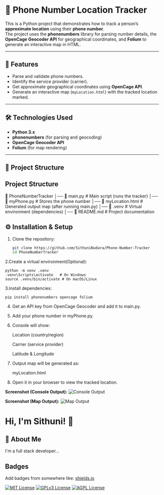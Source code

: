 # 📍 Phone Number Location Tracker

This is a Python project that demonstrates how to track a person’s **approximate location** using their **phone number**.  
The project uses the **phonenumbers** library for parsing number details, the **OpenCage Geocoder API** for geographical coordinates, and **Folium** to generate an interactive map in HTML.

---

## 🚀 Features
- Parse and validate phone numbers.
- Identify the service provider (carrier).
- Get approximate geographical coordinates using **OpenCage API**.
- Generate an interactive map (`myLocation.html`) with the tracked location marked.

---

## 🛠️ Technologies Used
- **Python 3.x**
- **phonenumbers** (for parsing and geocoding)
- **OpenCage Geocoder API**
- **Folium** (for map rendering)

---

## 📂 Project Structure


## Project Structure
📁 PhoneNumberTracker
│── 📄 main.py         # Main script (runs the tracker)
│── 📄 myPhone.py      # Stores the phone number
│── 📄 myLocation.html # Generated output map (after running main.py)
│── 📁 .venv           # Virtual environment (dependencies)
│── 📄 README.md       # Project documentation
## ⚙️ Installation & Setup

1. Clone the repository:
   ```bash
   git clone https://github.com/SithuniNudara/Phone-Number-Tracker
   cd PhoneNumberTracker
   
2.Create a virtual environment(Optional):

    python -m venv .venv
    .venv\Scripts\activate   # On Windows
    source .venv/bin/activate # On macOS/Linux

3.Install dependencies:

    pip install phonenumbers opencage folium

4. Get an API key from OpenCage Geocoder and add it to main.py.

5. Add your phone number in myPhone.py.

6. Console will show:

    Location (country/region)

    Carrier (service provider)

    Latitude & Longitude

7. Output map will be generated as:
    
    myLocation.html

8. Open it in your browser to view the tracked location.







**Screenshot (Console Output):**
![Console Output](assets/console_output.png)

**Screenshot (Map Output):**
![Map Output](assets/map_output.png)

# Hi, I'm Sithuni! 👋


## 🚀 About Me
I'm a full stack developer...


## Badges

Add badges from somewhere like: [shields.io](https://shields.io/)

[![MIT License](https://img.shields.io/badge/License-MIT-green.svg)](https://choosealicense.com/licenses/mit/)
[![GPLv3 License](https://img.shields.io/badge/License-GPL%20v3-yellow.svg)](https://opensource.org/licenses/)
[![AGPL License](https://img.shields.io/badge/license-AGPL-blue.svg)](http://www.gnu.org/licenses/agpl-3.0)

